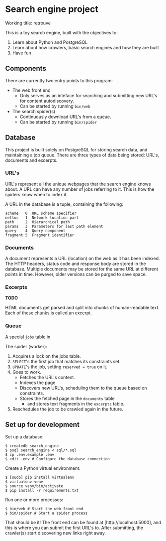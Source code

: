 # Search engine project

Working title: retrouve

This is a toy search engine, built with the objectives to:

1. Learn about Python and PostgreSQL
2. Learn about how crawlers, basic search engines and how they are built
3. Have fun

## Components

There are currently two entry points to this program:

* The web front end
    * Only serves as an inteface for searching and submitting new URL's for content autodiscovery.
    * Can be started by running `bin/web`
* The search spider(s)
    * Continuously download URL's from a queue.
    * Can be started by running `bin/spider`
    
## Database

This project is built solely on PostgreSQL for storing search data, and maintaining a job queue.
There are three types of data being stored: URL's, documents and excerpts.

### URL's

URL's represent all the unique webpages that the search engine knows about. A URL can have any number of jobs referring
to it. This is how the spiders know when to index it.

A URL in the database is a tuple, containing the following:

```
scheme   0  URL scheme specifier
netloc   1  Network location part
path     2  Hierarchical path
params   3  Parameters for last path element
query    4  Query component
fragment 5  Fragment identifier
```

### Documents

A document represents a URL (location) on the web as it has been indexed. The HTTP headers, status code and response
body are stored in the database.
Multiple documents may be stored for the same URL at different points in time. However, older versions can be purged to
save space.

### Excerpts

**TODO**

HTML documents get parsed and split into chunks of human-readable text. Each of these chunks is called an excerpt.

### Queue

A special `jobs` table in

The spider (worker):

1. Acquires a lock on the jobs table.
2. `SELECT`'s the first job that matches its constraints set.
3. `UPDATE`'s the job, setting `reserved = true` on it.
4. Goes to work.
    * Fetches the URL's content.
    * Indexes the page.
    * Discovers new URL's, scheduling them to the queue based on constraints.
    * Stores the fetched page in the `documents` table
        * and stores text fragments in the `excerpts` table.
5. Reschedules the job to be crawled again in the future.

## Set up for development

Set up a database:

```
$ createdb search_engine
$ psql search_engine < sql/*.sql
$ cp .env.example .env
$ edit .env # Configure the database connection
```

Create a Python virtual environment:

```
$ [sudo] pip install virtualenv
$ virtualenv venv
$ source venv/bin/activate
$ pip install -r requirements.txt
```

Run one or more processes:

```
$ bin/web # Start the web front end
$ bin/spider # Start a spider process
```

That should be it! The front end can be found at [http://localhost:5000], and this is where you can submit the first URL's to.
After submitting, the crawler(s) start discovering new links right away.